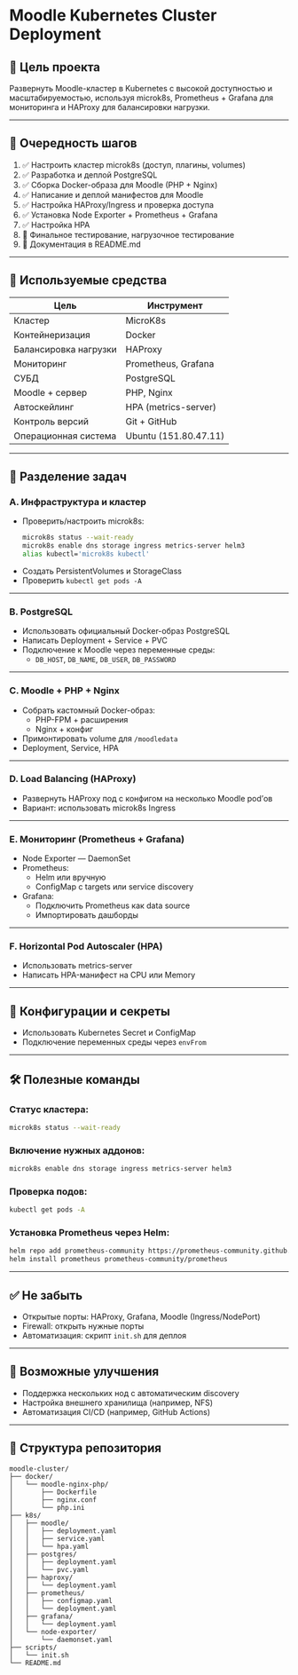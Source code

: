 # Moodle Kubernetes Cluster Deployment

## 🎯 Цель проекта

Развернуть Moodle-кластер в Kubernetes с высокой доступностью и масштабируемостью, используя microk8s, Prometheus + Grafana для мониторинга и HAProxy для балансировки нагрузки.

---

## 📌 Очередность шагов

1. ✅ Настроить кластер microk8s (доступ, плагины, volumes)
2. ✅ Разработка и деплой PostgreSQL
3. ✅ Сборка Docker-образа для Moodle (PHP + Nginx)
4. ✅ Написание и деплой манифестов для Moodle
5. ✅ Настройка HAProxy/Ingress и проверка доступа
6. ✅ Установка Node Exporter + Prometheus + Grafana
7. ✅ Настройка HPA
8. 🧪 Финальное тестирование, нагрузочное тестирование
9. 📝 Документация в README.md

---

## 🧰 Используемые средства

| Цель                  | Инструмент             |
|-----------------------|------------------------|
| Кластер               | MicroK8s               |
| Контейнеризация       | Docker                 |
| Балансировка нагрузки | HAProxy                |
| Мониторинг            | Prometheus, Grafana    |
| СУБД                  | PostgreSQL             |
| Moodle + сервер       | PHP, Nginx             |
| Автоскейлинг          | HPA (metrics-server)   |
| Контроль версий       | Git + GitHub           |
| Операционная система  | Ubuntu (151.80.47.11)  |

---

## 🔧 Разделение задач

### A. Инфраструктура и кластер

- Проверить/настроить microk8s:
  ```bash
  microk8s status --wait-ready
  microk8s enable dns storage ingress metrics-server helm3
  alias kubectl='microk8s kubectl'
  ```
- Создать PersistentVolumes и StorageClass
- Проверить `kubectl get pods -A`

---

### B. PostgreSQL

- Использовать официальный Docker-образ PostgreSQL
- Написать Deployment + Service + PVC
- Подключение к Moodle через переменные среды:
  - `DB_HOST`, `DB_NAME`, `DB_USER`, `DB_PASSWORD`

---

### C. Moodle + PHP + Nginx

- Собрать кастомный Docker-образ:
  - PHP-FPM + расширения
  - Nginx + конфиг
- Примонтировать volume для `/moodledata`
- Deployment, Service, HPA

---

### D. Load Balancing (HAProxy)

- Развернуть HAProxy под с конфигом на несколько Moodle pod’ов
- Вариант: использовать microk8s Ingress

---

### E. Мониторинг (Prometheus + Grafana)

- Node Exporter — DaemonSet
- Prometheus:
  - Helm или вручную
  - ConfigMap с targets или service discovery
- Grafana:
  - Подключить Prometheus как data source
  - Импортировать дашборды

---

### F. Horizontal Pod Autoscaler (HPA)

- Использовать metrics-server
- Написать HPA-манифест на CPU или Memory

---

## 🔐 Конфигурации и секреты

- Использовать Kubernetes Secret и ConfigMap
- Подключение переменных среды через `envFrom`

---

## 🛠 Полезные команды

### Статус кластера:
```bash
microk8s status --wait-ready
```

### Включение нужных аддонов:
```bash
microk8s enable dns storage ingress metrics-server helm3
```

### Проверка подов:
```bash
kubectl get pods -A
```

### Установка Prometheus через Helm:
```bash
helm repo add prometheus-community https://prometheus-community.github.io/helm-charts
helm install prometheus prometheus-community/prometheus
```

---

## ✅ Не забыть

- Открытые порты: HAProxy, Grafana, Moodle (Ingress/NodePort)
- Firewall: открыть нужные порты
- Автоматизация: скрипт `init.sh` для деплоя

---

## 🔄 Возможные улучшения

- Поддержка нескольких нод с автоматическим discovery
- Настройка внешнего хранилища (например, NFS)
- Автоматизация CI/CD (например, GitHub Actions)

---

## 📁 Структура репозитория

```
moodle-cluster/
├── docker/
│   └── moodle-nginx-php/
│       ├── Dockerfile
│       ├── nginx.conf
│       └── php.ini
├── k8s/
│   ├── moodle/
│   │   ├── deployment.yaml
│   │   ├── service.yaml
│   │   └── hpa.yaml
│   ├── postgres/
│   │   ├── deployment.yaml
│   │   └── pvc.yaml
│   ├── haproxy/
│   │   └── deployment.yaml
│   ├── prometheus/
│   │   ├── configmap.yaml
│   │   └── deployment.yaml
│   ├── grafana/
│   │   └── deployment.yaml
│   └── node-exporter/
│       └── daemonset.yaml
├── scripts/
│   └── init.sh
└── README.md
```
